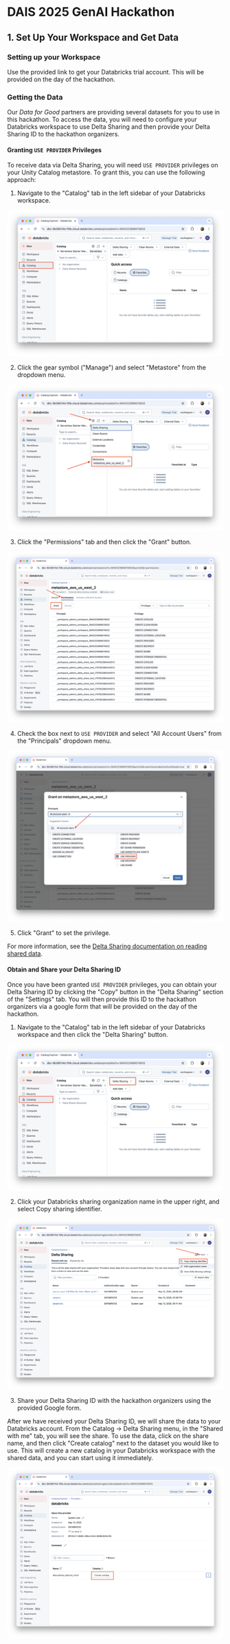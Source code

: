 # DAIS 2025 GenAI Hackathon

## 1. Set Up Your Workspace and Get Data

### Setting up your Workspace

Use the provided link to get your Databricks trial account. This will be provided on the day of the hackathon.

### Getting the Data

Our *Data for Good* partners are providing several datasets for you to use in this hackathon. To access the data, you will need to configure your Databricks workspace to use Delta Sharing and then provide your Delta Sharing ID to the hackathon organizers.

#### Granting `USE PROVIDER` Privileges

To receive data via Delta Sharing, you will need `USE PROVIDER` privileges on your Unity Catalog metastore. To grant this, you can use the following approach:

1. Navigate to the "Catalog" tab in the left sidebar of your Databricks workspace.

![Navigate to Catalog](./images/1_catalog.png)

2.  Click the gear symbol ("Manage") and select "Metastore" from the dropdown menu.

![Navigate to Metastore](./images/2_metastore.png)

3.  Click the "Permissions" tab and then click the "Grant" button.

![Grant Permissions](./images/3_grant.png)

4. Check the box next to `USE PROVIDER` and select "All Account Users" from the "Principals" dropdown menu.

![Use Provider](./images/4_use_provider.png)

5. Click "Grant" to set the privilege.

For more information, see the [Delta Sharing documentation on reading shared data](https://docs.databricks.com/aws/en/delta-sharing/read-data-databricks#permissions-required).

#### Obtain and Share your Delta Sharing ID

Once you have been granted `USE PROVIDER` privileges, you can obtain your Delta Sharing ID by clicking the "Copy" button in the "Delta Sharing" section of the "Settings" tab. You will then provide this ID to the hackathon organizers via a google form that will be provided on the day of the hackathon.

1. Navigate to the "Catalog" tab in the left sidebar of your Databricks workspace and then click the "Delta Sharing" button.

![Navigate to Delta Sharing](./images/5_delta_sharing.png)

2. Click your Databricks sharing organization name in the upper right, and select Copy sharing identifier.

![Copy Sharing Identifier](./images/6_copy_sharing_id.png)

3. Share your Delta Sharing ID with the hackathon organizers using the provided Google form.

After we have received your Delta Sharing ID, we will share the data to your Databricks account. From the Catalog -> Delta Sharing menu, in the "Shared with me" tab, you will see the share. To use the data, click on the share name, and then click "Create catalog" next to the dataset you would like to use. This will create a new catalog in your Databricks workspace with the shared data, and you can start using it immediately.

![Create Catalog](./images/7_create_catalog.png)